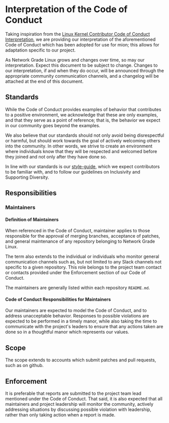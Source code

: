 # Interpretation of the Code of Conduct

Taking inspiration from the [Linux Kernel Contributor Code of Conduct Interpretation](https://www.kernel.org/doc/html/latest/process/code-of-conduct-interpretation.html#code-of-conduct-interpretation),
we are providing our interpretation of the aforementioned Code of Conduct which
has been adopted for use for mion; this allows for
adaptation specific to our project.

As Network Grade Linux grows and changes over time, so may our interpretation.
Expect this document to be subject to change. Changes to our
interpretation, if and when they do occur, will be announced through the
appropriate community communication channels, and a changelog will be attached
at the end of this document.

## Standards

While the Code of Conduct provides examples of behavior that contributes to a
positive environment, we acknowledge that these are only examples, and that they
serve as a point of reference; that is, the behavior we expect in our community
goes beyond the examples.

We also believe that our standards should not only avoid being disrespectful or
harmful, but should work towards the goal of actively welcoming others into the
community. In other words, we strive to create an environment where individuals
know that they will be respected and welcomed before they joined and not only
after they have done so.

In line with our standards is our
[style-guide](https://github.com/NetworkGradeLinux/mion-docs/blob/dunfell/_meta/style_guide.md),
which we expect contributors to be familiar with, and to follow our guidelines
on Inclusivity and Supporting Diversity.

## Responsibilities

### Maintainers

#### Definition of Maintainers

When referenced in the Code of Conduct, maintainer applies to those
responsible for the approval of merging branches, acceptance of patches, and
general maintenance of any repository belonging to Network Grade Linux.

The term also extends to the individual or individuals who monitor general
communication channels such as, but not limited to any Slack channels not
specific to a given repository. This role belongs to the project team contact
or contacts provided under the Enforcement section of our Code of Conduct.

The maintainers are generally listed within each repository `README.md`.

#### Code of Conduct Responsibilities for Maintainers

Our maintainers are expected to model the Code of Conduct, and to address
unacceptable behavior. Responses to possible violations are expected to be
performed in a timely manor, while also taking the time to communicate with the
project's leaders to ensure that any actions taken are done so in a thoughtful
manor which represents our values.

## Scope

The scope extends to accounts which submit patches and pull requests, such as on
github.

## Enforcement

It is preferable that reports are submitted to the project team lead mentioned
under the Code of Conduct. That said, it is also expected that all maintainers
and project leadership will monitor the community, actively addressing
situations by discussing possible violation with leadership, rather than only
taking action when a report is made.
